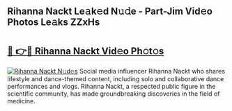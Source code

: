 ## Rihanna Nackt Le𝚊k𝚎d N𝚞𝚍e - Part-Jim Vid𝚎o Photos Le𝚊ks ZZxHs

# <h2><a href="http://fb7kks.evod.top/?m=Rihanna+Nackt">🔗 👉🔴 Rihanna Nackt Vid𝚎o Ph𝚘t𝚘s</a></h2>

[![Rihanna Nackt N𝚞d𝚎s](https://i.imgur.com/8V9OHl7.gif)](http://fb7kks.evod.top/?m=Rihanna+Nackt)
Social media influencer Rihanna Nackt who shares lifestyle and dance-themed content, including solo and collaborative dance performances and vlogs. Rihanna Nackt, a respected public figure in the scientific community, has made groundbreaking discoveries in the field of medicine. 
